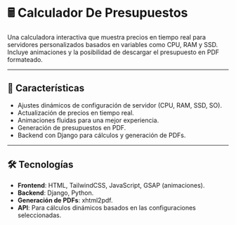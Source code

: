 # 🖩 Calculador De Presupuestos

Una calculadora interactiva que muestra precios en tiempo real para servidores personalizados basados en variables como CPU, RAM y SSD. Incluye animaciones y la posibilidad de descargar el presupuesto en PDF formateado.

---

## 🚀 Características
- Ajustes dinámicos de configuración de servidor (CPU, RAM, SSD, SO).
- Actualización de precios en tiempo real.
- Animaciones fluidas para una mejor experiencia.
- Generación de presupuestos en PDF.
- Backend con Django para cálculos y generación de PDFs.

---

## 🛠️ Tecnologías
- **Frontend**: HTML, TailwindCSS, JavaScript, GSAP (animaciones).
- **Backend**: Django, Python.
- **Generación de PDFs**: xhtml2pdf.
- **API**: Para cálculos dinámicos basados en las configuraciones seleccionadas.
